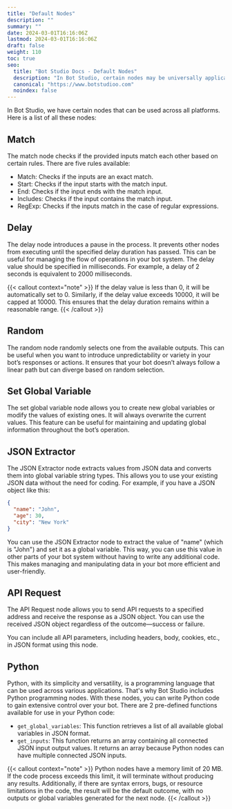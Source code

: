 ```yaml
---
title: "Default Nodes"
description: ""
summary: ""
date: 2024-03-01T16:16:06Z
lastmod: 2024-03-01T16:16:06Z
draft: false
weight: 110
toc: true
seo:
  title: "Bot Studio Docs - Default Nodes"
  description: "In Bot Studio, certain nodes may be universally applicable across all platforms. Click here to see how they work."
  canonical: "https://www.botstudioo.com"
  noindex: false
---
```


In Bot Studio, we have certain nodes that can be used across all platforms. Here is a list of all these nodes:

## Match

The match node checks if the provided inputs match each other based on certain rules. There are five rules available:

- Match: Checks if the inputs are an exact match.
- Start: Checks if the input starts with the match input.
- End: Checks if the input ends with the match input.
- Includes: Checks if the input contains the match input.
- RegExp: Checks if the inputs match in the case of regular expressions.

## Delay

The delay node introduces a pause in the process. It prevents other nodes from executing until the specified delay duration has passed. This can be useful for managing the flow of operations in your bot system. The delay value should be specified in milliseconds. For example, a delay of 2 seconds is equivalent to 2000 milliseconds.

{{< callout context="note" >}}
If the delay value is less than 0, it will be automatically set to 0. Similarly, if the delay value exceeds 10000, it will be capped at 10000. This ensures that the delay duration remains within a reasonable range.
{{< /callout >}}

## Random

The random node randomly selects one from the available outputs. This can be useful when you want to introduce unpredictability or variety in your bot’s responses or actions. It ensures that your bot doesn’t always follow a linear path but can diverge based on random selection.

## Set Global Variable

The set global variable node allows you to create new global variables or modify the values of existing ones. It will always overwrite the current values. This feature can be useful for maintaining and updating global information throughout the bot’s operation.

## JSON Extractor

The JSON Extractor node extracts values from JSON data and converts them into global variable string types. This allows you to use your existing JSON data without the need for coding. For example, if you have a JSON object like this:

```json
{
  "name": "John",
  "age": 30,
  "city": "New York"
}
```

You can use the JSON Extractor node to extract the value of "name" (which is "John") and set it as a global variable. This way, you can use this value in other parts of your bot system without having to write any additional code. This makes managing and manipulating data in your bot more efficient and user-friendly.

## API Request

The API Request node allows you to send API requests to a specified address and receive the response as a JSON object. You can use the received JSON object regardless of the outcome—success or failure.

You can include all API parameters, including headers, body, cookies, etc., in JSON format using this node.

## Python

Python, with its simplicity and versatility, is a programming language that can be used across various applications. That's why Bot Studio includes Python programming nodes. With these nodes, you can write Python code to gain extensive control over your bot. There are 2 pre-defined functions available for use in your Python code:

- `get_global_variables`: This function retrieves a list of all available global variables in JSON format.
- `get_inputs`: This function returns an array containing all connected JSON input output values. It returns an array because Python nodes can have multiple connected JSON inputs.

{{< callout context="note" >}}
Python nodes have a memory limit of 20 MB. If the code process exceeds this limit, it will terminate without producing any results. Additionally, if there are syntax errors, bugs, or resource limitations in the code, the result will be the default outcome, with no outputs or global variables generated for the next node.
{{< /callout >}}
